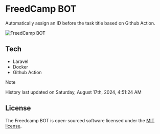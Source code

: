 # FreedCamp BOT

Automatically assign an ID before the task title based on Github Action.

![FreedCamp BOT](https://repository-images.githubusercontent.com/737932867/7d34798b-2680-471c-b089-a78a718d3d6a)

## Tech

- Laravel
- Docker
- Github Action

> [!NOTE]  
> History last updated on Saturday, August 17th, 2024, 4:51:24 AM

## License

The Freedcamp BOT is open-sourced software licensed under the [MIT license](https://opensource.org/licenses/MIT).
